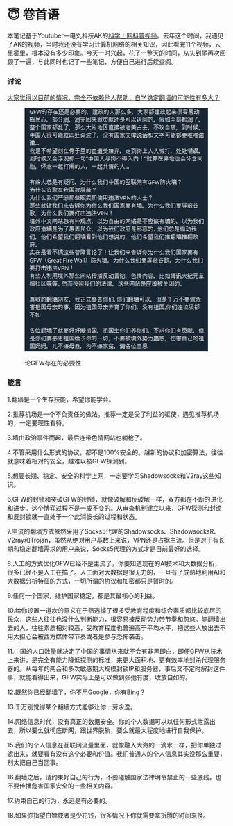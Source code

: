 # 😇 卷首语

本笔记基于Youtuber—电丸科技AK的[科学上网科普视频](https://www.youtube.com/watch?v=XKZM\_AjCUr0\&list=PLqybz7NWybwUgR-S6m78tfd-lV4sBvGFG)。去年这个时间，我遇见了AK的视频，当时我还没有学习计算机网络的相关知识，因此看完11个视频，云里雾里，根本没有多少印象。今天一时兴起，花了一整天的时间，从头到尾再次回顾了一遍，与此同时也记了一些笔记，方便自己进行后续查阅。



### 讨论

[大家觉得以目前的情况，完全不依赖他人帮助，自学稳定翻墙的可能性有多大？](https://t.me/opencfdchannel/3500)

<figure><img src=".gitbook/assets/QQ截图20230107203223.jpg" alt=""><figcaption><p>论GFW存在的必要性</p></figcaption></figure>



### 箴言

1.翻墙是一个生存技能，希望你能学会。

2.推荐机场是一个不负责任的做法。推荐一定是受了利益的驱使，遇见推荐机场的，一定要理性看待。

3.墙由政治事件而起，最后连带色情网站也躺枪了。

4.不管采用什么形式的协议，都不是100%安全的。越新的协议和加密算法，往往就意味着相对的安全，越难以被GFW探测到。

5.想要长期、稳定、安全的科学上网，一定要学习Shadowsocks和V2ray这些知识。

6.GFW的封锁和突破GFW的封锁，就像破解和反破解一样，双方都在不断的进化和进步。这个博弈过程不是一成不变的。从审查机制建立以来，GFW探测和封锁和反封锁就一直处于一个此消彼长的过程和状态。

7.主流的翻墙方式依然采用了Socks5代理的Shadowsocks、ShadowsocksR、V2ray和Trojan，虽然从绝对用户基数上来说，VPN还是占据主流。但是对于有长期和稳定翻墙需求的用户来说，Socks5代理的方式才是目前最好的选择。

8.人工的方式优化GFW已经不是主流了，你要知道现在的AI技术和大数据分析，很多已经不是人工在搞了。人工面对大数据是很无力的，一旦有了成熟地利用AI和大数据分析特征的方式，一切所谓的协议和加密都只是暂时的。

9.任何一个国家，维护国家稳定，都是其最核心的利益。

10.给你设置一道坎的意义在于筛选掉了很多受教育程度和综合素质都比较底层的民众，这些人往往也没什么判断能力，很容易被反动势力带节奏和忽悠。能翻墙出去的人，往往素质相对较高，受教育程度也普遍高于平均水平，把这些人放出去不用太担心会被西方媒体带节奏或者是参与恐怖袭击。

11.中国的人口数量就决定了中国的事情从来就不会有非黑即白，即便GFW从技术上来讲，是完全有能力降低探测的标准，来更大面积地、更有效率地封杀代理服务器的。从每年的两会和多次敏感期大规模封锁IP和服务器，事后又不定时解封这件事，就能看得出来，GFW实际上是可以做到张弛有度，收放自如的。

12.既然你已经翻墙了，你不用Google，你有Bing？

13.千万别觉得某个翻墙方式能够让你一劳永逸。

14.网络信息时代，没有真正的数据安全。你的个人数据可以以任何形式泄露出去，所以要么就彻底断网，跟世界脱轨，要么就最大程度地进行自我保护。

15.我们的个人信息在互联网流量里面，就像融入大海的一滴水一样，把你单独过滤出来，就要看有没有这个必要和价值。我们普通人的个人信息其实没那么重要，别太把自己当回事。

16.翻墙之后，请约束好自己的行为，不要碰触国家法律明令禁止的一些底线。也不要传播危害国家安全的一些相关内容。

17.约束自己的行为，永远是有必要的。

18.如果你指望白嫖或者是少花钱，很多情况下你就需要拿折腾的时间来换。
